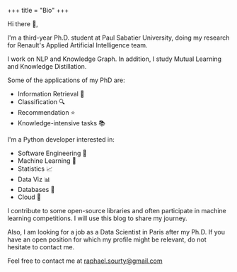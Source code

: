 +++
title = "Bio"
+++

Hi there 👋,

I'm a third-year Ph.D. student at Paul Sabatier University, doing my research for Renault's Applied Artificial Intelligence team.

I work on NLP and Knowledge Graph. In addition, I study Mutual Learning and Knowledge Distillation.

Some of the applications of my PhD are:

- Information Retrieval 📑
- Classification 🔍
- Recommendation ⭐️
- Knowledge-intensive tasks 📚

I'm a Python developer interested in:

- Software Engineering 🐍
- Machine Learning 🤖
- Statistics 📈
- Data Viz 📊
- Databases 💾
- Cloud 🐳

I contribute to some open-source libraries and often participate in machine learning competitions. I will use this blog to share my journey.

Also, I am looking for a job as a Data Scientist in Paris after my Ph.D. If you have an open position for which my profile might be relevant, do not hesitate to contact me.

Feel free to contact me at [raphael.sourty@gmail.com](mailto:raphael.sourty@gmail.com)  
